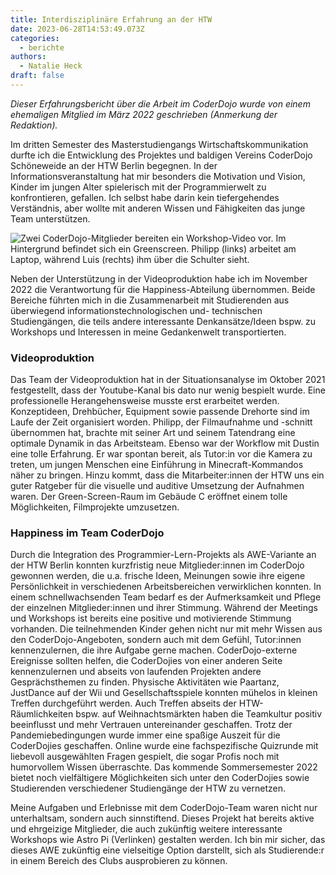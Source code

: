 ```yaml
---
title: Interdisziplinäre Erfahrung an der HTW
date: 2023-06-28T14:53:49.073Z
categories:
  - berichte
authors:
  - Natalie Heck
draft: false
---
```

*Dieser Erfahrungsbericht über die Arbeit im CoderDojo wurde von einem ehemaligen Mitglied im März 2022 geschrieben (Anmerkung der Redaktion).*

Im dritten Semester des Masterstudiengangs Wirtschaftskommunikation durfte ich die Entwicklung des Projektes und baldigen Vereins CoderDojo Schöneweide an der HTW Berlin begegnen. In der Informationsveranstaltung hat mir besonders die Motivation und Vision, Kinder im jungen Alter spielerisch mit der Programmierwelt zu konfrontieren, gefallen. Ich selbst habe darin kein tiefergehendes Verständnis, aber wollte mit anderen Wissen und Fähigkeiten das junge Team unterstützen.

![Zwei CoderDojo-Mitglieder bereiten ein Workshop-Video vor. Im Hintergrund befindet sich ein Greenscreen. Philipp (links) arbeitet am Laptop, während Luis (rechts) ihm über die Schulter sieht.](/images/cms/videoproduktion-philipp-luis.webp "Philipp und Luis bei den ersten Probeaufnahmen.")

Neben der Unterstützung in der Videoproduktion habe ich im November 2022 die Verantwortung für die Happiness-Abteilung übernommen. Beide Bereiche führten mich in die Zusammenarbeit mit Studierenden aus überwiegend informationstechnologischen und- technischen Studiengängen, die teils andere interessante Denkansätze/Ideen bspw. zu Workshops und Interessen in meine Gedankenwelt transportierten.

### Videoproduktion

Das Team der Videoproduktion hat in der Situationsanalyse im Oktober 2021 festgestellt, dass der Youtube-Kanal bis dato nur wenig bespielt wurde. Eine professionelle Herangehensweise musste erst erarbeitet werden. Konzeptideen, Drehbücher, Equipment sowie passende Drehorte sind im Laufe der Zeit organisiert worden. Philipp, der Filmaufnahme und -schnitt übernommen hat, brachte mit seiner Art und seinem Tatendrang eine optimale Dynamik in das Arbeitsteam. Ebenso war der Workflow mit Dustin eine tolle Erfahrung. Er war spontan bereit, als Tutor:in vor die Kamera zu treten, um jungen Menschen eine Einführung in Minecraft-Kommandos näher zu bringen. Hinzu kommt, dass die Mitarbeiter:innen der HTW uns ein guter Ratgeber für die visuelle und auditive Umsetzung der Aufnahmen waren. Der Green-Screen-Raum im Gebäude C eröffnet einem tolle Möglichkeiten, Filmprojekte umzusetzen. 

### Happiness im Team CoderDojo

Durch die Integration des Programmier-Lern-Projekts als AWE-Variante an der HTW Berlin konnten kurzfristig neue Mitglieder:innen im CoderDojo gewonnen werden, die u.a. frische Ideen, Meinungen sowie ihre eigene Persönlichkeit in verschiedenen Arbeitsbereichen verwirklichen konnten. In einem schnellwachsenden Team bedarf es der Aufmerksamkeit und Pflege der einzelnen Mitglieder:innen und ihrer Stimmung. Während der Meetings und Workshops ist bereits eine positive und motivierende Stimmung vorhanden. Die teilnehmenden Kinder gehen nicht nur mit mehr Wissen aus den CoderDojo-Angeboten, sondern auch mit dem Gefühl, Tutor:innen kennenzulernen, die ihre Aufgabe gerne machen. CoderDojo-externe Ereignisse sollten helfen, die CoderDojies von einer anderen Seite kennenzulernen und abseits von laufenden Projekten andere Gesprächsthemen zu finden. Physische Aktivitäten wie Paartanz, JustDance auf der Wii und Gesellschaftsspiele konnten mühelos in kleinen Treffen durchgeführt werden. Auch Treffen abseits der HTW-Räumlichkeiten bspw. auf Weihnachtsmärkten haben die Teamkultur positiv beeinflusst und mehr Vertrauen untereinander geschaffen. Trotz der Pandemiebedingungen wurde immer eine spaßige Auszeit für die CoderDojies geschaffen. Online wurde eine fachspezifische Quizrunde mit liebevoll ausgewählten Fragen gespielt, die sogar Profis noch mit humorvollem Wissen überraschte. Das kommende Sommersemester 2022 bietet noch vielfältigere Möglichkeiten sich unter den CoderDojies sowie Studierenden verschiedener Studiengänge der HTW zu vernetzen.

Meine Aufgaben und Erlebnisse mit dem CoderDojo-Team waren nicht nur unterhaltsam, sondern auch sinnstiftend. Dieses Projekt hat bereits aktive und ehrgeizige Mitglieder, die auch zukünftig weitere interessante Workshops wie Astro Pi (Verlinken) gestalten werden. Ich bin mir sicher, das dieses AWE zukünftig eine vielseitige Option darstellt, sich als Studierende:r in einem Bereich des Clubs ausprobieren zu können.